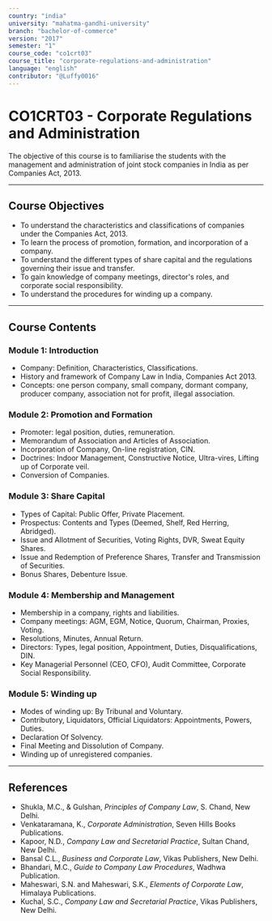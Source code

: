 ```yaml
---
country: "india"
university: "mahatma-gandhi-university"
branch: "bachelor-of-commerce"
version: "2017"
semester: "1"
course_code: "co1crt03"
course_title: "corporate-regulations-and-administration"
language: "english"
contributor: "@Luffy0016"
---
```

# CO1CRT03 - Corporate Regulations and Administration

The objective of this course is to familiarise the students with the management and administration of joint stock companies in India as per Companies Act, 2013.

---
## Course Objectives

* To understand the characteristics and classifications of companies under the Companies Act, 2013.
* To learn the process of promotion, formation, and incorporation of a company.
* To understand the different types of share capital and the regulations governing their issue and transfer.
* To gain knowledge of company meetings, director's roles, and corporate social responsibility.
* To understand the procedures for winding up a company.

---
## Course Contents

### Module 1: Introduction  
* Company: Definition, Characteristics, Classifications.
* History and framework of Company Law in India, Companies Act 2013.
* Concepts: one person company, small company, dormant company, producer company, association not for profit, illegal association.

### Module 2: Promotion and Formation  
* Promoter: legal position, duties, remuneration.
* Memorandum of Association and Articles of Association.
* Incorporation of Company, On-line registration, CIN.
* Doctrines: Indoor Management, Constructive Notice, Ultra-vires, Lifting up of Corporate veil.
* Conversion of Companies.

### Module 3: Share Capital  
* Types of Capital: Public Offer, Private Placement.
* Prospectus: Contents and Types (Deemed, Shelf, Red Herring, Abridged).
* Issue and Allotment of Securities, Voting Rights, DVR, Sweat Equity Shares.
* Issue and Redemption of Preference Shares, Transfer and Transmission of Securities.
* Bonus Shares, Debenture Issue.

### Module 4: Membership and Management 
* Membership in a company, rights and liabilities.
* Company meetings: AGM, EGM, Notice, Quorum, Chairman, Proxies, Voting.
* Resolutions, Minutes, Annual Return.
* Directors: Types, legal position, Appointment, Duties, Disqualifications, DIN.
* Key Managerial Personnel (CEO, CFO), Audit Committee, Corporate Social Responsibility.

### Module 5: Winding up  
* Modes of winding up: By Tribunal and Voluntary.
* Contributory, Liquidators, Official Liquidators: Appointments, Powers, Duties.
* Declaration Of Solvency.
* Final Meeting and Dissolution of Company.
* Winding up of unregistered companies.

---
## References
* Shukla, M.C., & Gulshan, *Principles of Company Law*, S. Chand, New Delhi.
* Venkataramana, K., *Corporate Administration*, Seven Hills Books Publications.
* Kapoor, N.D., *Company Law and Secretarial Practice*, Sultan Chand, New Delhi.
* Bansal C.L., *Business and Corporate Law*, Vikas Publishers, New Delhi.
* Bhandari, M.C., *Guide to Company Law Procedures*, Wadhwa Publication.
* Maheswari, S.N. and Maheswari, S.K., *Elements of Corporate Law*, Himalaya Publications.
* Kuchal, S.C., *Company Law and Secretarial Practice*, Vikas Publishers, New Delhi.
